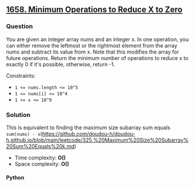 ## **[1658. Minimum Operations to Reduce X to Zero](https://leetcode.com/problems/minimum-operations-to-reduce-x-to-zero/)**

### Question
You are given an integer array nums and an integer x. In one operation, you can either remove the leftmost or the rightmost element from the array nums and subtract its value from x. Note that this modifies the array for future operations. Return the minimum number of operations to reduce x to exactly 0 if it's possible, otherwise, return -1.

Constraints:
- `1 <= nums.length <= 10^5`
- `1 <= nums[i] <= 10^4`
- `1 <= x <= 10^9`

### Solution
This is equivalent to finding the maximum size subarray sum equals `sum(nums) - x`(https://github.com/doudou-h/doudou-h.github.io/blob/main/leetcode/325.%20Maximum%20Size%20Subarray%20Sum%20Equals%20k.md)

- Time complexity: **O()**
- Space complexity: **O()**

#### Python
```python

```
